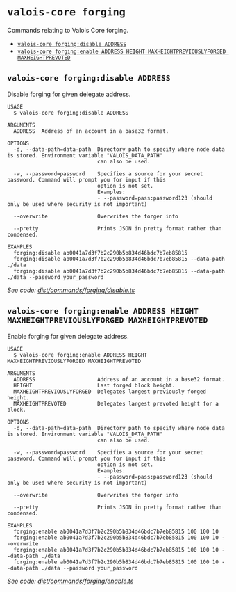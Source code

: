 # `valois-core forging`

Commands relating to Valois Core forging.

- [`valois-core forging:disable ADDRESS`](#valois-core-forgingdisable-address)
- [`valois-core forging:enable ADDRESS HEIGHT MAXHEIGHTPREVIOUSLYFORGED MAXHEIGHTPREVOTED`](#valois-core-forgingenable-address-height-maxheightpreviouslyforged-maxheightprevoted)

## `valois-core forging:disable ADDRESS`

Disable forging for given delegate address.

```
USAGE
  $ valois-core forging:disable ADDRESS

ARGUMENTS
  ADDRESS  Address of an account in a base32 format.

OPTIONS
  -d, --data-path=data-path  Directory path to specify where node data is stored. Environment variable "VALOIS_DATA_PATH"
                             can also be used.

  -w, --password=password    Specifies a source for your secret password. Command will prompt you for input if this
                             option is not set.
                             Examples:
                             - --password=pass:password123 (should only be used where security is not important)

  --overwrite                Overwrites the forger info

  --pretty                   Prints JSON in pretty format rather than condensed.

EXAMPLES
  forging:disable ab0041a7d3f7b2c290b5b834d46bdc7b7eb85815
  forging:disable ab0041a7d3f7b2c290b5b834d46bdc7b7eb85815 --data-path ./data
  forging:disable ab0041a7d3f7b2c290b5b834d46bdc7b7eb85815 --data-path ./data --password your_password
```

_See code: [dist/commands/forging/disable.ts](https://github.com/ValoisHQ/valois-core/blob/v3.0.0-beta.2.5/dist/commands/forging/disable.ts)_

## `valois-core forging:enable ADDRESS HEIGHT MAXHEIGHTPREVIOUSLYFORGED MAXHEIGHTPREVOTED`

Enable forging for given delegate address.

```
USAGE
  $ valois-core forging:enable ADDRESS HEIGHT MAXHEIGHTPREVIOUSLYFORGED MAXHEIGHTPREVOTED

ARGUMENTS
  ADDRESS                    Address of an account in a base32 format.
  HEIGHT                     Last forged block height.
  MAXHEIGHTPREVIOUSLYFORGED  Delegates largest previously forged height.
  MAXHEIGHTPREVOTED          Delegates largest prevoted height for a block.

OPTIONS
  -d, --data-path=data-path  Directory path to specify where node data is stored. Environment variable "VALOIS_DATA_PATH"
                             can also be used.

  -w, --password=password    Specifies a source for your secret password. Command will prompt you for input if this
                             option is not set.
                             Examples:
                             - --password=pass:password123 (should only be used where security is not important)

  --overwrite                Overwrites the forger info

  --pretty                   Prints JSON in pretty format rather than condensed.

EXAMPLES
  forging:enable ab0041a7d3f7b2c290b5b834d46bdc7b7eb85815 100 100 10
  forging:enable ab0041a7d3f7b2c290b5b834d46bdc7b7eb85815 100 100 10 --overwrite
  forging:enable ab0041a7d3f7b2c290b5b834d46bdc7b7eb85815 100 100 10 --data-path ./data
  forging:enable ab0041a7d3f7b2c290b5b834d46bdc7b7eb85815 100 100 10 --data-path ./data --password your_password
```

_See code: [dist/commands/forging/enable.ts](https://github.com/ValoisHQ/valois-core/blob/v3.0.0-beta.2.5/dist/commands/forging/enable.ts)_
